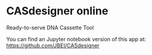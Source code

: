 # CASdesigner online
Ready-to-serve DNA Cassette Tool

You can find an Jupyter notebook version of this app at:
https://github.com/JBEI/CASdesigner
